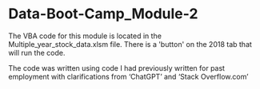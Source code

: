 # Data-Boot-Camp_Module-2

The VBA code for this module is located in the Multiple_year_stock_data.xlsm file. There is a 'button' on the 2018 tab that will run the code.

The code was written using code I had previously written for past employment with clarifications from ‘ChatGPT’ and ‘Stack Overflow.com’ 
